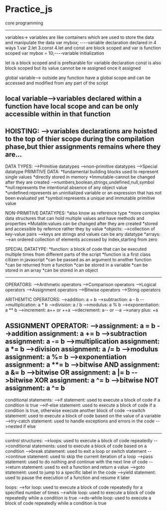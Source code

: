 # Practice_js
core programming 



--------------------------------
variables->
variables are like containers which are used to store the data and manipulate the data 
   var mybox; ----variable declaration
 declared in 4 ways
 1.var
 2.let
 3.const
 4.let and const are block scoped and var is function scoped
 var mybox = 10;----variable initialization

 let is a block scoped and is prefearable for variable declaration
 const is also block scoped but its value cannot be re assigned once it assigned

 global variable--> outside any function have a global scope and can be accessed and modified from any part of the script

 local variable-->variables declared within a function have local scope and can be only accessible within in that function
 -------------------------------------------------------------------------------
HOISTING:
-->variables declarations are hoisted to the top of thier scope during the compilation phase,but thier assignments remains where they are...
----------------------------------------------------------------------------------
DATA TYPES:
-->Primitive datatypes
-->non-primitive datatypes
-->Special datatype
PRIMITIVE DATA:
*fundamental building blocks used to represent single values
*directly stored in memory
*Immutable-cannot be changed after they are created
-->numbers,boolean,strings,undefined,null,symbol
*null:represents the intentional absence of any object value
*undefined:represents an uninitialized variable or an expression that has not been evaluated yet
*symbol:represents a unique and immutable primitive value


NON-PRIMITIVE DATATYPES:
*also know as reference type
*more complex data structures that can hold multiple values and have methods and properties
*Mutable:values can be changed after they are created
*stored and accessible by refernce rather they by value
*objects:
-->collection of key-value pairs
-->keys are strings and values can be any datatype
*arrays:
-->an ordered collection of elements accessed by index,starting from zero

SPECIAL DATATYPE:
*function: a block of code that can be executed multiple times from different parts of the script
*function is a first class citizen in javascript
*can be passed as an argument to another function
*can be returned from a function
*can be stored in a variable
*can be stored in an array
*can be stored in an object

---------------------------------------------------------------------------------------------------------------
OPERATORS:
-->Arithmetic operators
-->Comparison operators
-->Logical operators
-->Assignment operators
-->Bitwise operators
-->String operators


ARITHEMTIC OPERATORS:
-->addition: a + b
-->subtraction: a - b
-->multiplication: a * b
-->division: a / b
-->modulus: a % b
-->exponentiation: a ** b
-->increment: a++ or ++a
-->decrement: a-- or --a
-->unary plus: +a


ASSIGNMENT OPERATOR:
-->assignment: a = b
-->addition assignment: a += b
-->subtraction assignment: a -= b
-->multiplication assignment: a *= b
-->division assignment: a /= b
-->modulus assignment: a %= b
-->exponentiation assignment: a **= b
-->bitwise AND assignment: a &= b
-->bitwise OR assignment: a |= b
-->bitwise XOR assignment: a ^= b
-->bitwise NOT assignment: a ^= b
---------------------------------------------------------------------------------------------------------------

conditional statements:
-->if statement: used to execute a block of code if a condition is true
-->if-else statement: used to execute a block of code if a condition is true, otherwise
execute another block of code
-->switch statement: used to execute a block of code based on the value of a variable
-->try-catch statement: used to handle exceptions and errors in the code
-->nested if else


---------------------------------------------------------------------------------------------------------------
control structures:
-->loops: used to execute a block of code repeatedly
-->conditional statements: used to execute a block of code based on a condition
-->break statement: used to exit a loop or switch statement
-->continue statement: used to skip the current iteration of a loop
-->pass statement: used to do nothing and continue with the next line of code
-->return statement: used to exit a function and return a value
-->goto statement: used to jump to a specific label in the code
-->yield statement: used to pause the execution of a function and resume it later


loops:
-->for loop: used to execute a block of code repeatedly for a specified number of times
-->while loop: used to execute a block of code repeatedly while a condition is true
-->do-while loop: used to execute a block of code repeatedly while a condition is true







